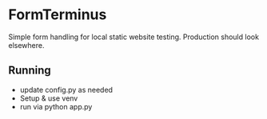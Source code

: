 # FormTerminus

Simple form handling for local static website testing.  Production should look elsewhere.

## Running

 - update config.py as needed 
 - Setup & use venv
 - run via  python app.py
